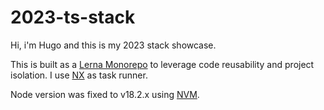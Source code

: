# 2023-ts-stack

Hi, i'm Hugo and this is my 2023 stack showcase.

This is built as a [Lerna Monorepo](https://lerna.js.org/docs/getting-started) to leverage code reusability and project isolation. I use [NX](https://lerna.js.org/docs/lerna-and-nx) as task runner.

Node version was fixed to v18.2.x using [NVM](https://github.com/nvm-sh/nvm#nvmrc).
